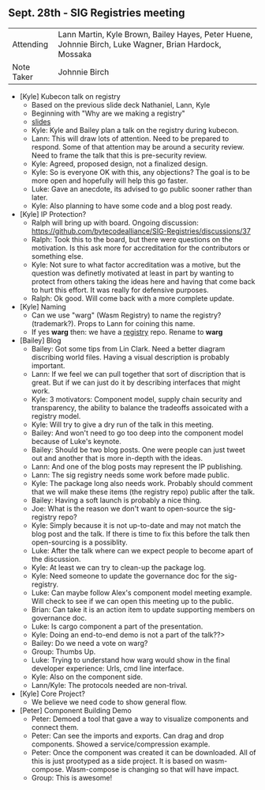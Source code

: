 ## Sept. 28th - SIG Registries meeting

|          |      |
| -------- | -------- |
| Attending  | Lann Martin, Kyle Brown, Bailey Hayes, Peter Huene, Johnnie Birch, Luke Wagner, Brian Hardock, Mossaka
| Note Taker | Johnnie Birch

- [Kyle] Kubecon talk on registry
    - Based on the previous slide deck Nathaniel, Lann, Kyle
    - Beginning with "Why are we making a registry"
    - [slides](https://docs.google.com/presentation/d/1bvk93Nr-rVlDzJH5V4RnTelj2TpcebcTRnezJKTjjzE/edit?usp=sharing)
    - Kyle: Kyle and Bailey plan a talk on the registry during kubecon.
    - Lann: This will draw lots of attention. Need to be prepared to respond. Some of that attention may be around a security review. Need to frame the talk that this is pre-security review.
    - Kyle: Agreed, proposed design, not a finalized design.
    - Kyle: So is everyone OK with this, any objections? The goal is to be more open and hopefully will help this go faster.
    - Luke: Gave an anecdote, its advised to go public sooner rather than later.
    - Kyle: Also planning to have some code and a blog post ready.
- [Kyle] IP Protection?
    - Ralph will bring up with board. Ongoing discussion: https://github.com/bytecodealliance/SIG-Registries/discussions/37 
    - Ralph: Took this to the board, but there were questions on the motivation. Is this ask more for accreditation for the contributors or something else.
    - Kyle: Not sure to what factor accreditation was a motive, but the question was definetly motivated at least in part by wanting to protect from others taking the ideas here and having that come back to hurt this effort. It was really for defensive purposes.
    - Ralph: Ok good. Will come back with a more complete update.
- [Kyle] Naming
    - Can we use "warg" (Wasm Registry) to name the registry? (trademark?). Props to Lann for coining this name.
    - If yes **warg** then: we have a [registry](https://github.com/bytecodealliance/registry) repo. Rename to **warg**
- [Bailey] Blog
    - Bailey: Got some tips from Lin Clark. Need a better diagram discribing world files. Having a visual description is probably important. 
    - Lann: If we feel we can pull together that sort of discription that is great. But if we can just do it by describing interfaces that might work. 
    - Kyle: 3 motivators: Component model, supply chain security and transparency, the ability to balance the tradeoffs assoicated with a registry model.
    - Kyle: Will try to give a dry run of the talk in this meeting.
    - Bailey: And won't need to go too deep into the component model because of Luke's keynote.
    - Bailey: Should be two blog posts. One were people can just tweet out and another that is more in-depth with the ideas.
    - Lann: And one of the blog posts may represent the IP publishing.
    - Lann: The sig registry needs some work before made public.
    - Kyle: The package long also needs work. Probably should comment that we will make these items (the registry repo) public after the talk.
    - Bailey: Having a soft launch is probably a nice thing.
    - Joe: What is the reason we don't want to open-source the sig-registry repo?
    - Kyle: Simply because it is not up-to-date and may not match the blog post and the talk. If there is time to fix this before the talk then open-sourcing is a possiblity.
    - Luke: After the talk where can we expect people to become apart of the discussion.
    - Kyle: At least we can try to clean-up the package log.
    - Kyle: Need someone to update the governance doc for the sig-registry.
    - Luke: Can maybe follow Alex's component model meeting example. Will check to see if we can open this meeting up to the public.
    - Brian: Can take it is an action item to update supporting members on governance doc.
    - Luke: Is cargo component a part of the presentation.
    - Kyle: Doing an end-to-end demo is not a part of the talk??>
    - Bailey: Do we need a vote on warg? 
    - Group: Thumbs Up.
    - Luke: Trying to understand how warg would show in the final developer experience: Urls, cmd line interface. 
    - Kyle: Also on the component side.
    - Lann/Kyle: The protocols needed are non-trival.
- [Kyle] Core Project?
    - We believe we need code to show general flow.
- [Peter] Component Building Demo
    - Peter: Demoed a tool that gave a way to visualize components and connect them.
    - Peter: Can see the imports and exports. Can drag and drop components. Showed a service/compression example. 
    - Peter: Once the component was created it can be downloaded. All of this is just prootyped as a side project. It is based on wasm-compose. Wasm-compose is changing so that will have impact.
    - Group: This is awesome!
